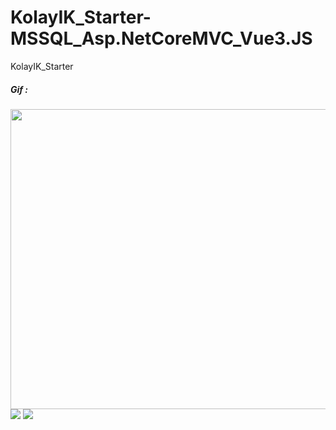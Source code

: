 # KolayIK_Starter-MSSQL_Asp.NetCoreMVC_Vue3.JS
KolayIK_Starter

<h5>Gif : <link rel="stylesheet" href=">https://i.hizliresim.com/nyhr31m.gif">  </h5>


<img src="https://i.hizliresim.com/nyhr31m.gif" width="1280" height="480" />

<img src="https://i.imgur.com/LoeXk4k.png" />

<img src="https://i.imgur.com/NMWdI0r.png"  />
